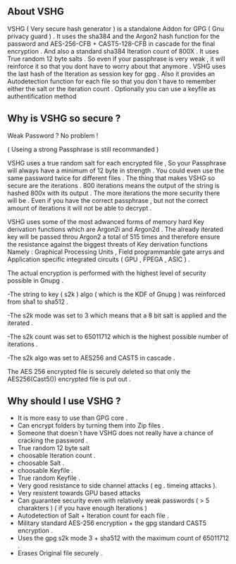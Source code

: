 About VSHG
-------------

VSHG ( Very secure hash generator ) is a standalone Addon for GPG ( Gnu privacy guard ) .
It uses the sha384 and the Argon2 hash function for the password and 
AES-256-CFB + CAST5-128-CFB in cascade for the final encryption . 
And also a standard sha384 Iteration count of 800X .
It uses True random 12 byte salts .
So even if your passphrase is very weak , it will reinforce it so that 
you dont have to worry about that anymore .
VSHG uses the last hash of the Iteration as session key for gpg .
Also it provides an Autodetection function for each file so that you
don´t have to remember either the salt or the iteration count . 
Optionally you can use a keyfile as authentification method 

Why is VSHG so secure ?
-----------------------
Weak Password ? No problem !

( Useing a strong Passphrase is still recommanded ) 

VSHG uses a true random salt for each encrypted file , So your 
Passphrase will always have a minimum of 12 byte in strength .
You could even use the same password twice for different files .
The thing that makes VSHG so secure are the iterations .
800 iterations means the output of the string is hashed 800x 
with its output . 
The more iterations the more security there will be .
Even if you have the correct passphrase , but not the correct
amount of iterations it will not be able to decrypt .

VSHG uses some of the most adwanced forms of memory hard Key derivation functions which are 
Argon2i and Argon2d . The already iterated key will be passed throu Argon2 a total of 515 times 
and therefore ensure the resistance against the biggest threats of Key derivation functions 
Namely : Graphical Processing Units , Field programmanble gate arrys and 
Application specific integrated circuits ( GPU , FPEGA , ASIC ) .

The actual encryption is performed with the highest level of security possible in Gnupg . 

-The string to key ( s2k ) algo ( which is the KDF of Gnupg ) was reinforced from sha1 to sha512 . 

-The s2k mode was set to 3 which means that a 8 bit salt is applied and the iterated .

-The s2k count was set to 65011712 which is the highest possible number of iterations . 

-The s2k algo was set to AES256 and CAST5 in cascade . 

The AES 256 encrypted file is securely deleted so that only the AES256(Cast5()) encrypted file is put out . 

Why should I use VSHG ? 
-----------------------
* It is more easy to use than GPG core . 
* Can encrypt folders by turning them into Zip files .
* Someone that doesn´t have VSHG does not really have a chance of cracking the password .
* True random 12 byte salt 
* choosable Iteration count .
* choosable Salt . 
* choosable Keyfile .
* True random Keyfile . 
* Very good resistance to side channel attacks ( eg . timeing attacks ).
* Very resistent towards GPU based attacks 
* Can guarantee security even with relatively weak passwords ( > 5 charakters )
  ( if you have enough Iterations ) 
* Autodetection of Salt + Iteration count for each file . 
* Military standard AES-256 encryption + the gpg standard CAST5 encryption .
* Uses the gpg s2k mode 3 + sha512 with the maximum count of 65011712 .
* Erases Original file securely .

